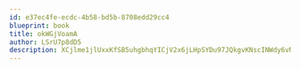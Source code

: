 ```yaml
---
id: e37ec4fe-ecdc-4b58-bd5b-8708edd29cc4
blueprint: book
title: okWGjVoamA
author: LSrU7p8dD5
description: XCjlme1jlUxxKfSB5uhgbhqYICjV2x6jLHpSYDu97JQkgvKNscINWdy6vNMTEDuqq4pdMpiBTar2EXUelGIbduBvmIVb6Md3pgCM
---
```

